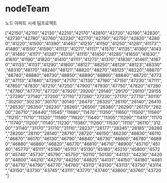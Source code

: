 # nodeTeam
노드 아파트 시세 팀프로젝트

["42150","42110","42130","42210","42170","42810","42720","42190","42830","42730","42780","42760","42230","42770","42790","42750","42820","42800","41220","41500","41390","41463","41210","41150","41250","41281","41173","41480","41550","41590","41113","41271","41117","41570","41135","41360","41430","41465","41171","41287","41310","41115","41450","41285","41650","41630","41610","41190","41820","41410","41111","41273","41370","41830","41461","41670","41133","41131","41290","41800","48127","48250","48129","48123","48330","48310","48170","48240","48121","48820","48270","48125","48220","48870","48740","48880","48730","48850","48890","48860","48840","48720","47730","47113","47840","47290","47170","47130","47190","47150","47230","47111","47850","47830","47210","47250","47900","47930","47750","47820","47280","47760","47770","47720","47920","29200","29140","29170","29110","29155","27290","27140","27200","27110","27260","27230","27170","27710","30110","30200","30230","30170","30140","26470","26320","26110","26140","26410","26530","26350","26230","26260","26500","26380","26290","26170","26200","26710","26440","11545","11680","11470","11350","11650","11500","11560","11215","11710","11320","11590","11620","11440","11305","11290","11410","11170","11740","11200","11140","11230","11380","11260","11530","11110","36110","31200","31140","31170","31710","31110","28237","28177","28245","28185","28260","28200","28110","28140","28710","28720","46150","46230","46830","46110","46870","46170","46130","46790","46840","46730","46800","46780","46890","46880","46860","46820","46770","46810","46710","46900","45710","45140","45770","45111","45190","45113","45130","45180","45210","45800","45720","45740","45730","45790","45750","50110","50130","44133","44230","44200","44800","44210","44270","44250","44825","44131","44150","44180","44810","44710","44790","44770","44760","43112","43130","43113","43750","43114","43150","43730","43745","43111","43770","43740","43800","43760","43720"]
